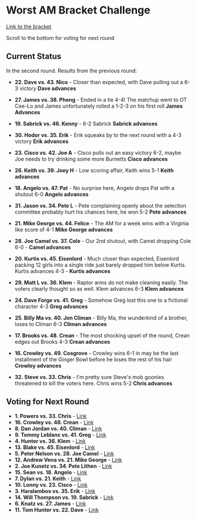 # Worst AM Bracket Challenge

[Link to the bracket](https://challonge.com/betaiotaworstam)

Scroll to the bottom for voting for next round

## Current Status

In the second round. Results from the previous round:

- **22. Dave vs. 43. Nico** - Closer than expected, with Dave pulling out a 6-3 victory **Dave advances**

- **27. James vs. 38. Pheng** - Ended in a tie 4-4! The matchup went to OT Cee-Lo and James unfortunately rolled a 1-2-3 on his first roll **James Advances**

- **19. Sabrick vs. 46. Kenny** - 6-2 Sabrick **Sabrick advances**

- **30. Hodor vs. 35. Erik** - Erik squeaks by to the next round with a 4-3 victory **Erik advances**

- **23. Cisco vs. 42. Joe A** - Cisco pulls out an easy victory 6-2, maybe Joe needs to try drinking some more Burnetts **Cisco advances**

- **26. Keith vs. 39. Joey H** - Low scoring affair, Keith wins 5-1 **Keith advances**

- **18. Angelo vs. 47. Pat** - No surprise here, Angelo drops Pat with a shutout 6-0 **Angelo advances**

- **31. Jason vs. 34. Pete L** - Pete complaining openly about the selection committee probably hurt his chances here, he won 5-2 **Pete advances**

- **21. Mike George vs. 44. Felice** - The AM for a week wins with a Virginia like score of 4-1 **Mike George advances**

- **28. Joe Camel vs. 37. Cole** - Our 2nd shutout, with Camel dropping Cole 6-0 - **Camel advances**

- **20. Kurtis vs. 45. Eisenlord** - Much closer than expected, Eisenlord packing 12 girls into a single ride just barely dropped him below Kurtis. Kurtis advances 4-3 - **Kurtis advances**

- **29. Matt L vs. 36. Klem** - Raptor arms do not make cleaning easily. The voters clearly thought so as well. Klem advances 6-3 **Klem advances**

- **24. Dave Forge vs. 41. Greg** - Somehow Greg lost this one to a fictional character 4-3 **Greg advances**

- **25. Billy Ma vs. 40. Jon Climan** - Billy Ma, the wunderkind of a brother, loses to Climan 6-3 **Climan advances**

- **17. Brooks vs. 48. Crean** - The most shocking upset of the round, Crean edges out Brooks 4-3 **Crean advances**

- **16. Crowley vs. 49. Cosgrove** - Crowley wins 6-1 in may be the last installment of the Ginger Bowl before he loses the rest of his hair **Crowley advances**

- **32. Steve vs. 33. Chris** - I'm pretty sure Steve's mob goonies threatened to kill the voters here. Chris wins 5-2 **Chris advances**

## Voting for Next Round
- **1. Powers vs. 33. Chris** - [Link](https://www.strawpoll.me/15227784)
- **16. Crowley vs. 48. Crean** - [Link](https://www.strawpoll.me/15227807)
- **8. Dan Jordan vs. 40. Climan** - [Link](https://www.strawpoll.me/15227816)
- **9. Tommy Leblanc vs. 41. Greg** - [Link](https://www.strawpoll.me/15227821)
- **4. Hunter vs. 36. Klem** - [Link](https://www.strawpoll.me/15227833)
- **13. Blake vs. 45. Eisenlord** - [Link](https://www.strawpoll.me/15227839)
- **5. Peter Nelson vs. 28. Joe Camel** - [Link](https://www.strawpoll.me/15227854)
- **12. Andrew Vena vs. 21. Mike George** - [Link](https://www.strawpoll.me/15227860)
- **2. Joe Kunetz vs. 34. Pete Lithen** - [Link](https://www.strawpoll.me/15227873)
- **15. Sean vs. 18. Angelo** - [Link](https://www.strawpoll.me/15227883)
- **7. Dylan vs. 21. Keith** - [Link](https://www.strawpoll.me/15227892)
- **10. Lonny vs. 23. Cisco** - [Link](https://www.strawpoll.me/15227908)
- **3. Haralambos vs. 35. Erik** - [Link](https://www.strawpoll.me/15227915)
- **14. Will Thompson vs. 19. Sabrick** - [Link](https://www.strawpoll.me/15227923)
- **6. Knatz vs. 27. James** - [Link](https://www.strawpoll.me/15227928)
- **11. Tom Hunter vs. 22. Dave** - [Link](https://www.strawpoll.me/15227935)
